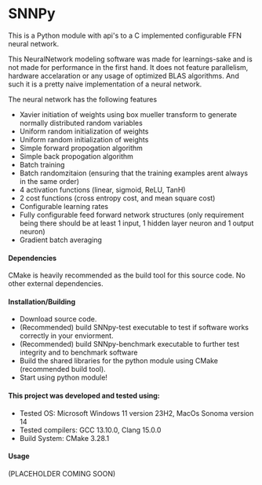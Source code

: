 # SNNPy
This is a Python module with api's to a C implemented configurable FFN neural network. 

This NeuralNetwork modeling software was made for learnings-sake and is not made for performance in the first hand. It does not feature parallelism, hardware accelaration or any usage of optimized BLAS algorithms. 
And such it is a pretty naive implementation of a neural network.

The neural network has the following features
- Xavier initiation of weights using box mueller transform to generate normally distributed random variables
- Uniform random initialization of weights
- Uniform random initialization of weights
- Simple forward propogation algorithm
- Simple back propogation algorithm
- Batch training
- Batch randomzitaion (ensuring that the training examples arent always in the same order)
- 4 activation functions (linear, sigmoid, ReLU, TanH)
- 2 cost functions (cross entropy cost, and mean square cost)
- Configurable learning rates
- Fully configurable feed forward network structures (only requirement being there should be at least 1 input, 1 hidden layer neuron and 1 output neuron)
- Gradient batch averaging

#### Dependencies

CMake is heavily recommended as the build tool for this source code.
No other external dependencies.

#### Installation/Building

- Download source code.
- (Recommended) build SNNpy-test executable to test if software works correctly in your enviorment.
- (Recommended) build SNNpy-benchmark executable to further test integrity and to benchmark software
- Build the shared libraries for the python module using CMake (recommended build tool).
- Start using python module!

#### This project was developed and tested using:

- Tested OS: Microsoft Windows 11 version 23H2, MacOs Sonoma version 14
- Tested compilers: GCC 13.10.0, Clang 15.0.0
- Build System: CMake 3.28.1

#### Usage
(PLACEHOLDER COMING SOON)

